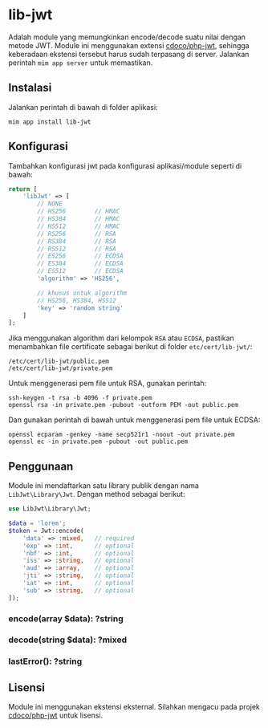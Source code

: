 # lib-jwt

Adalah module yang memungkinkan encode/decode suatu nilai dengan metode JWT. Module ini
menggunakan extensi [cdoco/php-jwt](https://github.com/cdoco/php-jwt), sehingga keberadaan
ekstensi tersebut harus sudah terpasang di server. Jalankan perintah `mim app server` untuk
memastikan.

## Instalasi

Jalankan perintah di bawah di folder aplikasi:

```
mim app install lib-jwt
```

## Konfigurasi

Tambahkan konfigurasi jwt pada konfigurasi aplikasi/module seperti di bawah:

```php
return [
    'libJwt' => [
        // NONE
        // HS256        // HMAC
        // HS384        // HMAC
        // HS512        // HMAC
        // RS256        // RSA
        // RS384        // RSA
        // RS512        // RSA
        // ES256        // ECDSA
        // ES384        // ECDSA
        // ES512        // ECDSA
        'algorithm' => 'HS256',

        // khusus untuk algorithm
        // HS256, HS384, HS512
        'key' => 'random string'
    ]
];
```

Jika menggunakan algorithm dari kelompok `RSA` atau `ECDSA`, pastikan menambahkan 
file certificate sebagai berikut di folder `etc/cert/lib-jwt/`:

```
/etc/cert/lib-jwt/public.pem
/etc/cert/lib-jwt/private.pem
```

Untuk menggenerasi pem file untuk RSA, gunakan perintah:

```
ssh-keygen -t rsa -b 4096 -f private.pem
openssl rsa -in private.pem -pubout -outform PEM -out public.pem
```

Dan gunakan perintah di bawah untuk menggenerasi pem file untuk ECDSA:

```
openssl ecparam -genkey -name secp521r1 -noout -out private.pem
openssl ec -in private.pem -pubout -out public.pem
```

## Penggunaan

Module ini mendaftarkan satu library publik dengan nama `LibJwt\Library\Jwt`.
Dengan method sebagai berikut:

```php
use LibJwt\Library\Jwt;

$data = 'lorem';
$token = Jwt::encode(
    'data' => :mixed,   // required
    'exp' => :int,      // optional
    'nbf' => :int,      // optional
    'iss' => :string,   // optional
    'aud' => :array,    // optional
    'jti' => :string,   // optional
    'iat' => :int,      // optional
    'sub' => :string,   // optional
]);
```

### encode(array $data): ?string

### decode(string $data): ?mixed

### lastError(): ?string

## Lisensi

Module ini menggunakan ekstensi eksternal. Silahkan mengacu pada 
projek [cdoco/php-jwt](https://github.com/cdoco/php-jwt) untuk lisensi.